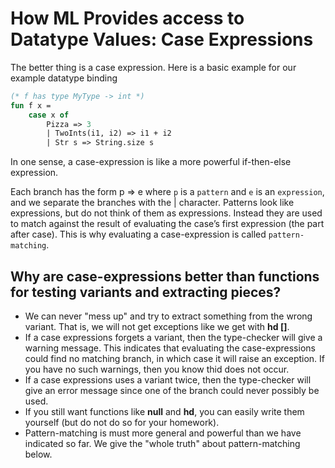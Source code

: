 # How ML Provides access to Datatype Values: Case Expressions

The better thing is a case expression. Here is a basic example for our example datatype binding

```sml
(* f has type MyType -> int *)
fun f x =
    case x of
        Pizza => 3
        | TwoInts(i1, i2) => i1 + i2
        | Str s => String.size s
```

In one sense, a case-expression is like a more powerful if-then-else expression.

Each branch has the form p => e where `p` is a `pattern` and `e` is an `expression`, and we separate the branches with the | character.
Patterns look like expressions, but do not think of them as expressions. Instead they are used to match against the result of evaluating the case’s first expression (the part after case). This is why evaluating a case-expression is called `pattern-matching`.

## Why are case-expressions better than functions for testing variants and extracting pieces?

- We can never "mess up" and try to extract something from the wrong variant. That is, we will not get exceptions like we get with __hd []__.
- If a case expressions forgets a variant, then the type-checker will give a warning message. This indicates that evaluating the case-expressions could find no matching branch, in which case it will raise an exception. If you have no such warnings, then you know thid does not occur.
- If a case expressions uses a variant twice, then the type-checker will give an error message since one of the branch could never possibly be used.
- If you still want functions like __null__ and __hd__, you can easily write them yourself (but do not do so for your homework).
- Pattern-matching is must more general and powerful than we have indicated so far. We give the "whole truth" about pattern-matching below.
